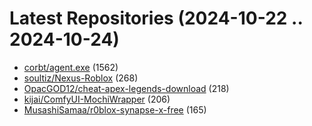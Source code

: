 # Latest Repositories (2024-10-22 .. 2024-10-24)

- [corbt/agent.exe](https://github.com/corbt/agent.exe) (1562)
- [soultiz/Nexus-Roblox](https://github.com/soultiz/Nexus-Roblox) (268)
- [OpacGOD12/cheat-apex-legends-download](https://github.com/OpacGOD12/cheat-apex-legends-download) (218)
- [kijai/ComfyUI-MochiWrapper](https://github.com/kijai/ComfyUI-MochiWrapper) (206)
- [MusashiSamaa/r0blox-synapse-x-free](https://github.com/MusashiSamaa/r0blox-synapse-x-free) (165)
